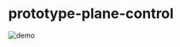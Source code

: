 # prototype-plane-control

![demo](https://github.com/phillipeaam/prototype-plane-control/assets/8191195/b13c40c8-5ca5-4ebb-acba-d177b901fbcb)
